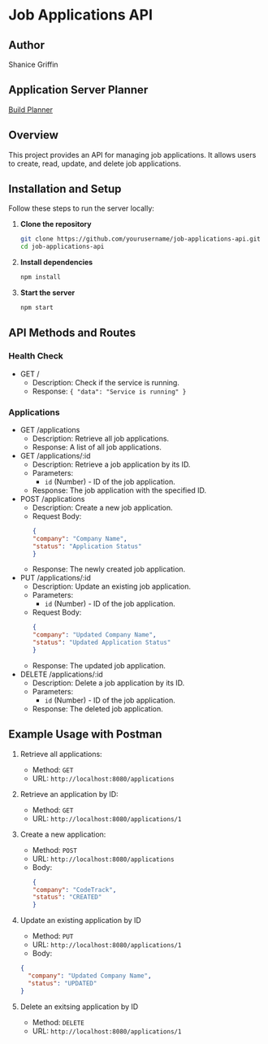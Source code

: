 # Job Applications API

## Author
Shanice Griffin

## Application Server Planner
[Build Planner](https://docs.google.com/document/d/1RSi6CsP2KtM92TpO-kkbwVgXWlqXF-riq329UCuxgJU/edit?usp=sharing)

## Overview
This project provides an API for managing job applications. It allows users to create, read, update, and delete job applications.

## Installation and Setup
Follow these steps to run the server locally:

1. **Clone the repository**
   ```bash
   git clone https://github.com/yourusername/job-applications-api.git
   cd job-applications-api
2. **Install dependencies**
    ```bash
    npm install
3. **Start the server**
    ```bash
    npm start
## API Methods and Routes

### Health Check
- GET /
    - Description: Check if the service is running.
    - Response: `{ "data": "Service is running" }`
    
### Applications
- GET /applications
    - Description: Retrieve all job applications.
    - Response: A list of all job applications.
- GET /applications/:id
    - Description: Retrieve a job application by its ID.
    - Parameters:
        - `id` (Number) - ID of the job application.
    - Response: The job application with the specified ID.
- POST /applications
    - Description: Create a new job application.
    - Request Body:
         ```json
        {
        "company": "Company Name",
        "status": "Application Status"
        }
        ```
    - Response: The newly created job application.
- PUT /applications/:id
    - Description: Update an existing job application.
    - Parameters:
        - `id` (Number) - ID of the job application.
    - Request Body:
         ```json
        {
        "company": "Updated Company Name",
        "status": "Updated Application Status"
        }
        ```
    - Response: The updated job application.
- DELETE /applications/:id
    - Description: Delete a job application by its ID.
    - Parameters:
        - `id` (Number) - ID of the job application.
    - Response: The deleted job application.

## Example Usage with Postman
1. Retrieve all applications:
    - Method: `GET`
    - URL: `http://localhost:8080/applications`

2. Retrieve an application by ID:
    - Method: `GET`
    - URL: `http://localhost:8080/applications/1`

3. Create a new application:
    - Method: `POST`
    - URL: `http://localhost:8080/applications`
    - Body:
        ```json
        {
        "company": "CodeTrack",
        "status": "CREATED"
        }
        ```

4. Update an existing application by ID
    - Method: `PUT`
    - URL: `http://localhost:8080/applications/1`
    - Body:
     ```json
     {
       "company": "Updated Company Name",
       "status": "UPDATED"
     }
     ```

5. Delete an exitsing application by ID
    - Method: `DELETE`
    - URL: `http://localhost:8080/applications/1`